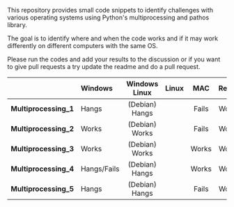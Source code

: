 This repository provides small code snippets to identify challenges with various operating systems using Python's
multiprocessing and pathos library.

The goal is to identify where and when the code works and if it may work differently on different computers with the 
same OS.

Please run the codes and add your results to the discussion or if you want to give pull requests a try update the readme
and do a pull request. 


|                  | Windows | Windows Linux |Linux| MAC | Repl.it |Ideone.com |
|:-----------------|:--------|:-------------:|:---:|:---:|:-------:|-----------|
|**Multiprocessing_1** |Hangs|(Debian) Hangs |     |Fails| Works   | Fails     |
|**Multiprocessing_2** |Works|(Debian) Works |     |Fails| Works   | Works     |
|**Multiprocessing_3** |Works|(Debian) Works |     |Works| Works   | Works     |
|**Multiprocessing_4** |Hangs/Fails|(Debian) Hangs|   |Works|Works | Fails |
|**Multiprocessing_5** |Hangs   | (Debian) Hangs|     |Fails|Works |  Fails | 





